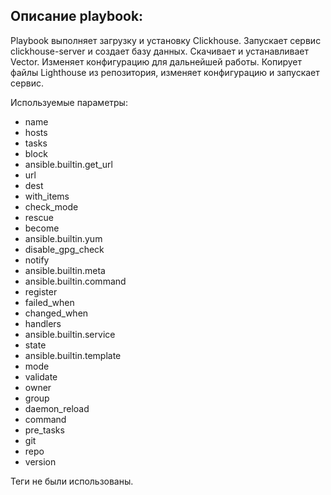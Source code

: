 ## Описание playbook:
Playbook выполняет загрузку и установку Clickhouse. Запускает сервис clickhouse-server и создает базу данных.
Скачивает и устанавливает Vector. Изменяет конфигурацию для дальнейшей работы.
Копирует файлы Lighthouse из репозитория, изменяет конфигурацию и запускает сервис.

Используемые параметры:
- name
- hosts
- tasks
- block
- ansible.builtin.get_url
- url
- dest
- with_items
- check_mode
- rescue
- become
- ansible.builtin.yum
- disable_gpg_check
- notify
- ansible.builtin.meta
- ansible.builtin.command
- register
- failed_when
- changed_when
- handlers
- ansible.builtin.service
- state
- ansible.builtin.template
- mode
- validate
- owner
- group
- daemon_reload
- command
- pre_tasks
- git
- repo
- version

Теги не были использованы.
